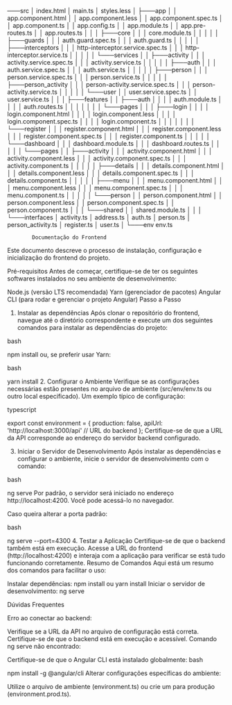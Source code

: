 ───src
    │   index.html
    │   main.ts
    │   styles.less
    │
    ├───app
    │   │   app.component.html
    │   │   app.component.less
    │   │   app.component.spec.ts
    │   │   app.component.ts
    │   │   app.config.ts
    │   │   app.module.ts
    │   │   app.pre-routes.ts
    │   │   app.routes.ts
    │   │
    │   ├───core
    │   │   │   core.module.ts
    │   │   │
    │   │   ├───guards
    │   │   │       auth.guard.spec.ts
    │   │   │       auth.guard.ts
    │   │   │
    │   │   ├───interceptors
    │   │   │       http-interceptor.service.spec.ts
    │   │   │       http-interceptor.service.ts
    │   │   │
    │   │   └───services
    │   │       ├───activity
    │   │       │       activity.service.spec.ts
    │   │       │       activity.service.ts
    │   │       │
    │   │       ├───auth
    │   │       │       auth.service.spec.ts
    │   │       │       auth.service.ts
    │   │       │
    │   │       ├───person
    │   │       │       person.service.spec.ts
    │   │       │       person.service.ts
    │   │       │
    │   │       ├───person_activity
    │   │       │       person-activity.service.spec.ts
    │   │       │       person-activity.service.ts
    │   │       │
    │   │       └───user
    │   │               user.service.spec.ts
    │   │               user.service.ts
    │   │
    │   ├───features
    │   │   ├───auth
    │   │   │   │   auth.module.ts
    │   │   │   │   auth.routes.ts
    │   │   │   │
    │   │   │   └───pages
    │   │   │       ├───login
    │   │   │       │       login.component.html
    │   │   │       │       login.component.less
    │   │   │       │       login.component.spec.ts
    │   │   │       │       login.component.ts
    │   │   │       │
    │   │   │       └───register
    │   │   │               register.component.html
    │   │   │               register.component.less
    │   │   │               register.component.spec.ts
    │   │   │               register.component.ts
    │   │   │
    │   │   └───dashboard
    │   │       │   dashboard.module.ts
    │   │       │   dashboard.routes.ts
    │   │       │
    │   │       └───pages
    │   │           ├───activity
    │   │           │       activity.component.html
    │   │           │       activity.component.less
    │   │           │       activity.component.spec.ts
    │   │           │       activity.component.ts
    │   │           │
    │   │           ├───details
    │   │           │       details.component.html
    │   │           │       details.component.less
    │   │           │       details.component.spec.ts
    │   │           │       details.component.ts
    │   │           │
    │   │           ├───menu
    │   │           │       menu.component.html
    │   │           │       menu.component.less
    │   │           │       menu.component.spec.ts
    │   │           │       menu.component.ts
    │   │           │
    │   │           └───person
    │   │                   person.component.html
    │   │                   person.component.less
    │   │                   person.component.spec.ts
    │   │                   person.component.ts
    │   │
    │   └───shared
    │       │   shared.module.ts
    │       │
    │       └───interfaces
    │               activity.ts
    │               address.ts
    │               auth.ts
    │               person.ts
    │               person_activity.ts
    │               register.ts
    │               user.ts
    │
    └───env
            env.ts

            Documentação do Frontend
Este documento descreve o processo de instalação, configuração e inicialização do frontend do projeto.

Pré-requisitos
Antes de começar, certifique-se de ter os seguintes softwares instalados no seu ambiente de desenvolvimento:

Node.js (versão LTS recomendada)
Yarn (gerenciador de pacotes)
Angular CLI (para rodar e gerenciar o projeto Angular)
Passo a Passo
1. Instalar as dependências
Após clonar o repositório do frontend, navegue até o diretório correspondente e execute um dos seguintes comandos para instalar as dependências do projeto:

bash
 
npm install
ou, se preferir usar Yarn:

bash
  
yarn install
2. Configurar o Ambiente
Verifique se as configurações necessárias estão presentes no arquivo de ambiente (src/env/env.ts ou outro local especificado). Um exemplo típico de configuração:

typescript
  
export const environment = {
  production: false,
  apiUrl: 'http://localhost:3000/api' // URL do backend
};
Certifique-se de que a URL da API corresponde ao endereço do servidor backend configurado.

3. Iniciar o Servidor de Desenvolvimento
Após instalar as dependências e configurar o ambiente, inicie o servidor de desenvolvimento com o comando:

bash
  
ng serve
Por padrão, o servidor será iniciado no endereço http://localhost:4200. Você pode acessá-lo no navegador.

Caso queira alterar a porta padrão:

bash
  
ng serve --port=4300
4. Testar a Aplicação
Certifique-se de que o backend também está em execução.
Acesse a URL do frontend (http://localhost:4200) e interaja com a aplicação para verificar se está tudo funcionando corretamente.
Resumo de Comandos
Aqui está um resumo dos comandos para facilitar o uso:

Instalar dependências: npm install ou yarn install
Iniciar o servidor de desenvolvimento: ng serve

Dúvidas Frequentes

Erro ao conectar ao backend:

Verifique se a URL da API no arquivo de configuração está correta.
Certifique-se de que o backend está em execução e acessível.
Comando ng serve não encontrado:

Certifique-se de que o Angular CLI está instalado globalmente:
bash
  
npm install -g @angular/cli
Alterar configurações específicas do ambiente:

Utilize o arquivo de ambiente (environment.ts) ou crie um para produção (environment.prod.ts).
